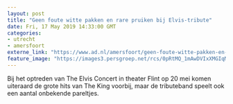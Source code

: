 ```yaml
---
layout: post
title: "Geen foute witte pakken en rare pruiken bij Elvis-tribute"
date: Fri, 17 May 2019 14:33:00 GMT
categories: 
- utrecht 
- amersfoort 
externe_link: "https://www.ad.nl/amersfoort/geen-foute-witte-pakken-en-rare-pruiken-bij-elvis-tribute~ab0cdfc3/"
feature_image: "https://images3.persgroep.net/rcs/0pRtMQ_1mAwDVIxXMGIqMz6hl6M/diocontent/101610197/_fitwidth/400/?appId=21791a8992982cd8da851550a453bd7f&quality=0.7"
---
```


Bij het optreden van The Elvis Concert in theater Flint op 20 mei komen uiteraard de grote hits van The King voorbij, maar de tributeband speelt ook een aantal onbekende pareltjes.
